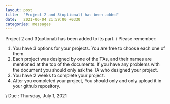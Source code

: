 ```yaml
---
layout: post
title:  "Project 2 and 3(optional) has been added"
date:   2021-06-04 21:59:00 +0330
categories: messages
---
```


Project 2 and 3(optional) has been added to its part.
\\
Please remember:
1. You have 3 options for your projects. You are free to choose each one of them.
2. Each project was designed by one of the TAs, and their names are mentioned at the top of the documents. If you have any problems with the document you should only ask the TA who designed your project.
3. You have 2 weeks to complete your project.
4. After you completed your project, You should only and only upload it in your github repository.

\\
Due : Thursday, July 1, 2021